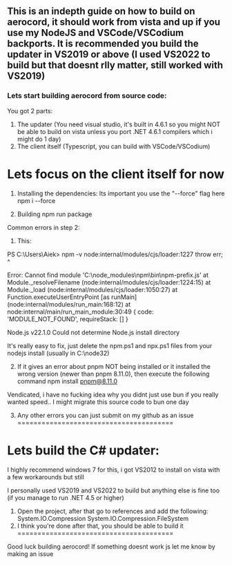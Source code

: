 ## This is an indepth guide on how to build on aerocord, it should work from vista and up if you use my NodeJS and VSCode/VSCodium backports. It is recommended you build the updater in VS2019 or above (I used VS2022 to build but that doesnt rlly matter, still worked with VS2019)

### Lets start building aerocord from source code:
You got 2 parts:
1. The updater (You need visual studio, it's built in 4.6.1 so you might NOT be able to build on vista unless you port .NET 4.6.1 compilers which i might do 1 day)
2. The client itself (Typescript, you can build with VSCode/VSCodium)

Lets focus on the client itself for now
=======================================
1. Installing the dependencies:
Its important you use the "--force" flag here
npm i --force

2. Building
npm run package

Common errors in step 2:
1. This:

PS C:\Users\Aiek> npm -v
node:internal/modules/cjs/loader:1227
  throw err;
  ^

Error: Cannot find module 'C:\node_modules\npm\bin\npm-prefix.js'
    at Module._resolveFilename (node:internal/modules/cjs/loader:1224:15)
    at Module._load (node:internal/modules/cjs/loader:1050:27)
    at Function.executeUserEntryPoint [as runMain] (node:internal/modules/run_main:168:12)
    at node:internal/main/run_main_module:30:49 {
  code: 'MODULE_NOT_FOUND',
  requireStack: []
}

Node.js v22.1.0
Could not determine Node.js install directory

It's really easy to fix, just delete the npm.ps1 and npx.ps1 files from your nodejs install (usually in C:\node32)

2. If it gives an error about pnpm NOT being installed or it installed the wrong version (newer than pnpm 8.11.0), then execute the following command
npm install pnpm@8.11.0

Vendicated, i have no fucking idea why you didnt just use bun if you really wanted speed.. I might migrate this source code to bun one day

3. Any other errors you can just submit on my github as an issue
=======================================



Lets build the C# updater:
=======================================
I highly recommend windows 7 for this, i got VS2012 to install on vista with a few workarounds but still

I personally used VS2019 and VS2022 to build but anything else is fine too (if you manage to run .NET 4.5 or higher)

1. Open the project, after that go to references and add the following:
System.IO.Compression
System.IO.Compression.FileSystem
2. I think you're done after that, you should be able to build it 
=======================================

Good luck building aerocord! If something doesnt work js let me know by making an issue
